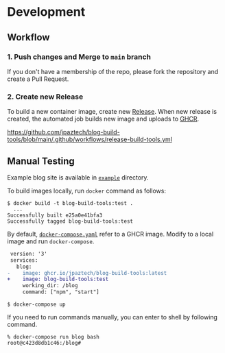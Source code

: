 # Development

## Workflow

### 1. Push changes and Merge to `main` branch

If you don't have a membership of the repo, please fork the repository and create a Pull Request.

### 2. Create new Release

To build a new container image, create new [Release](https://github.com/jpaztech/blog-build-tools/releases). When new release is created, the automated job builds new image and uploads to [GHCR](https://github.com/orgs/jpaztech/packages/container/package/blog-build-tools).

https://github.com/jpaztech/blog-build-tools/blob/main/.github/workflows/release-build-tools.yml

## Manual Testing

Example blog site is available in [`example`](../example) directory.

To build images locally, run `docker` command as follows:

```shell
$ docker build -t blog-build-tools:test .
  ...
Successfully built e25a0e41bfa3
Successfully tagged blog-build-tools:test
```

By default, [`docker-compose.yaml`](../example/docker-compose.yaml) refer to a GHCR image. Modify to a local image and run `docker-compose`.

```diff
 version: '3'
 services:
   blog:
-    image: ghcr.io/jpaztech/blog-build-tools:latest
+    image: blog-build-tools:test
     working_dir: /blog
     command: ["npm", "start"]
```

```shell
$ docker-compose up
```

If you need to run commands manually, you can enter to shell by following command.

```shell
% docker-compose run blog bash
root@c423d8db1c46:/blog#
```
